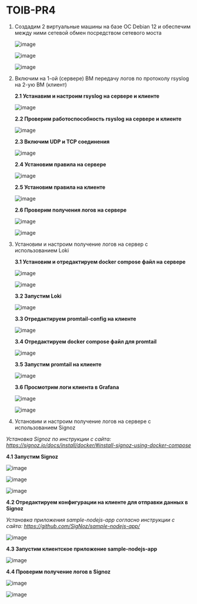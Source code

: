 # TOIB-PR4

1. Создадим 2 виртуальные машины на базе ОС Debian 12 и обеспечим между ними сетевой обмен посредством сетевого моста

   ![image](https://github.com/Vladislav789k/TOIB-PR4/assets/71137501/9f7c9f98-9ddc-4da0-b868-34871d9aafef)


   ![image](Screenshots/2.png)

   ![image](Screenshots/3.png)
   
2. Включим на 1-ой (сервере) ВМ передачу логов по протоколу rsyslog на 2-ую ВМ (клиент)
   
   **2.1 Устанавим и настроим rsyslog на сервере и клиенте**

   ![image](Screenshots/4.png)

   **2.2 Проверим работоспособность rsyslog на сервере и клиенте**

   ![image](Screenshots/5.png)

   **2.3 Включим UDP и TCP соединения**

   ![image](Screenshots/6.png)

   **2.4 Установим правила на сервере**
   
   ![image](Screenshots/7.png)

   **2.5 Установим правила на клиенте**
   
   ![image](Screenshots/8.png)

   **2.6 Проверим получения логов на сервере**
   
   ![image](Screenshots/9.png)

   ![image](Screenshots/10.png)

3. Установим и настроим получение логов на сервер с использованием Loki
   
   **3.1 Установим и отредактируем docker compose файл на сервере**
 
   ![image](Screenshots/11.png)
   
   ![image](Screenshots/12.png)
   
   **3.2 Запустим Loki**
 
   ![image](Screenshots/13.png)
 
   **3.3 Отредактируем promtail-config на клиенте**
 
   ![image](Screenshots/14.png)

   **3.4 Отредактируем docker compose файл для promtail**
 
   ![image](Screenshots/15.png)
  
   **3.5 Запустим promtail на клиенте**
 
   ![image](Screenshots/16.png)

   **3.6 Просмотрим логи клиента в Grafana**
 
   ![image](Screenshots/17.png)

   ![image](Screenshots/18.png)
 
 4. Установим и настроим получение логов на сервере с использованием Signoz

   _Установка Signoz по инструкции с сайта: https://signoz.io/docs/install/docker/#install-signoz-using-docker-compose_

   **4.1 Запустим Signoz**
   
   ![image](Screenshots/19.png)
   
   ![image](Screenshots/20.png)
   
   ![image](Screenshots/21.png)
   
   **4.2 Отредактируем конфигурации на клиенте для отправки данных в Signoz**
   
   _Установка приложения sample-nodejs-app согласно инструкции с сайта: https://github.com/SigNoz/sample-nodejs-app/_
   
   ![image](Screenshots/22.png)

   **4.3 Запустим клиентское приложение sample-nodejs-app**
   
   ![image](Screenshots/23.png)
   
   **4.4 Проверим получение логов в Signoz**
   
   ![image](Screenshots/24.png)
   
   ![image](Screenshots/25.png)
